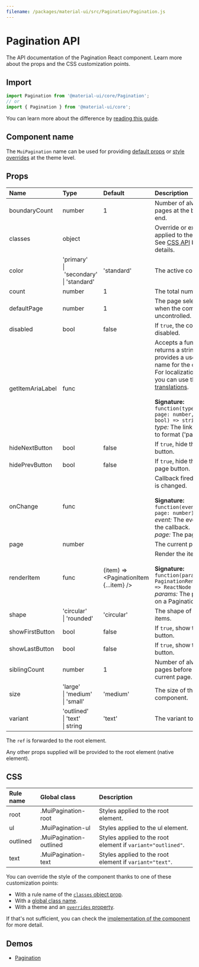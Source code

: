 ```yaml
---
filename: /packages/material-ui/src/Pagination/Pagination.js
---
```


<!--- This documentation is automatically generated, do not try to edit it. -->

# Pagination API

<p class="description">The API documentation of the Pagination React component. Learn more about the props and the CSS customization points.</p>

## Import

```js
import Pagination from '@material-ui/core/Pagination';
// or
import { Pagination } from '@material-ui/core';
```

You can learn more about the difference by [reading this guide](/guides/minimizing-bundle-size/).



## Component name

The `MuiPagination` name can be used for providing [default props](/customization/globals/#default-props) or [style overrides](/customization/globals/#css) at the theme level.

## Props

| Name | Type | Default | Description |
|:-----|:-----|:--------|:------------|
| <span class="prop-name">boundaryCount</span> | <span class="prop-type">number</span> | <span class="prop-default">1</span> | Number of always visible pages at the beginning and end. |
| <span class="prop-name">classes</span> | <span class="prop-type">object</span> |  | Override or extend the styles applied to the component. See [CSS API](#css) below for more details. |
| <span class="prop-name">color</span> | <span class="prop-type">'primary'<br>&#124;&nbsp;'secondary'<br>&#124;&nbsp;'standard'</span> | <span class="prop-default">'standard'</span> | The active color. |
| <span class="prop-name">count</span> | <span class="prop-type">number</span> | <span class="prop-default">1</span> | The total number of pages. |
| <span class="prop-name">defaultPage</span> | <span class="prop-type">number</span> | <span class="prop-default">1</span> | The page selected by default when the component is uncontrolled. |
| <span class="prop-name">disabled</span> | <span class="prop-type">bool</span> | <span class="prop-default">false</span> | If `true`, the component is disabled. |
| <span class="prop-name">getItemAriaLabel</span> | <span class="prop-type">func</span> |  | Accepts a function which returns a string value that provides a user-friendly name for the current page.<br>For localization purposes, you can use the provided [translations](/guides/localization/).<br><br>**Signature:**<br>`function(type: string, page: number, selected: bool) => string`<br>*type:* The link or button type to format ('page' | 'first' | 'last' | 'next' | 'previous'). Defaults to 'page'.<br>*page:* The page number to format.<br>*selected:* If true, the current page is selected. |
| <span class="prop-name">hideNextButton</span> | <span class="prop-type">bool</span> | <span class="prop-default">false</span> | If `true`, hide the next-page button. |
| <span class="prop-name">hidePrevButton</span> | <span class="prop-type">bool</span> | <span class="prop-default">false</span> | If `true`, hide the previous-page button. |
| <span class="prop-name">onChange</span> | <span class="prop-type">func</span> |  | Callback fired when the page is changed.<br><br>**Signature:**<br>`function(event: object, page: number) => void`<br>*event:* The event source of the callback.<br>*page:* The page selected. |
| <span class="prop-name">page</span> | <span class="prop-type">number</span> |  | The current page. |
| <span class="prop-name">renderItem</span> | <span class="prop-type">func</span> | <span class="prop-default">(item) => &lt;PaginationItem {...item} /></span> | Render the item.<br><br>**Signature:**<br>`function(params: PaginationRenderItemParams) => ReactNode`<br>*params:* The props to spread on a PaginationItem. |
| <span class="prop-name">shape</span> | <span class="prop-type">'circular'<br>&#124;&nbsp;'rounded'</span> | <span class="prop-default">'circular'</span> | The shape of the pagination items. |
| <span class="prop-name">showFirstButton</span> | <span class="prop-type">bool</span> | <span class="prop-default">false</span> | If `true`, show the first-page button. |
| <span class="prop-name">showLastButton</span> | <span class="prop-type">bool</span> | <span class="prop-default">false</span> | If `true`, show the last-page button. |
| <span class="prop-name">siblingCount</span> | <span class="prop-type">number</span> | <span class="prop-default">1</span> | Number of always visible pages before and after the current page. |
| <span class="prop-name">size</span> | <span class="prop-type">'large'<br>&#124;&nbsp;'medium'<br>&#124;&nbsp;'small'</span> | <span class="prop-default">'medium'</span> | The size of the pagination component. |
| <span class="prop-name">variant</span> | <span class="prop-type">'outlined'<br>&#124;&nbsp;'text'<br>&#124;&nbsp;string</span> | <span class="prop-default">'text'</span> | The variant to use. |

The `ref` is forwarded to the root element.

Any other props supplied will be provided to the root element (native element).

## CSS

| Rule name | Global class | Description |
|:-----|:-------------|:------------|
| <span class="prop-name">root</span> | <span class="prop-name">.MuiPagination-root</span> | Styles applied to the root element.
| <span class="prop-name">ul</span> | <span class="prop-name">.MuiPagination-ul</span> | Styles applied to the ul element.
| <span class="prop-name">outlined</span> | <span class="prop-name">.MuiPagination-outlined</span> | Styles applied to the root element if `variant="outlined"`.
| <span class="prop-name">text</span> | <span class="prop-name">.MuiPagination-text</span> | Styles applied to the root element if `variant="text"`.

You can override the style of the component thanks to one of these customization points:

- With a rule name of the [`classes` object prop](/customization/components/#overriding-styles-with-classes).
- With a [global class name](/customization/components/#overriding-styles-with-global-class-names).
- With a theme and an [`overrides` property](/customization/globals/#css).

If that's not sufficient, you can check the [implementation of the component](https://github.com/mui-org/material-ui/blob/next/packages/material-ui/src/Pagination/Pagination.js) for more detail.

## Demos

- [Pagination](/components/pagination/)

